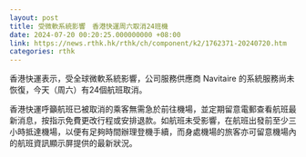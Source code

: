 ```yaml
---
layout: post
title: 受微軟系統影響　香港快運周六取消24班機
date: 2024-07-20 00:20:25.000000000 +08:00
link: https://news.rthk.hk/rthk/ch/component/k2/1762371-20240720.htm
categories: rthk
---
```


香港快運表示，受全球微軟系統影響，公司服務供應商 Navitaire 的系統服務尚未恢復，今天（周六）有24個航班取消。
 
香港快運呼籲航班已被取消的乘客無需急於前往機場，並定期留意電郵查看航班最新消息，按指示免費更改行程或安排退款。如航班未受影響，在航班出發前至少三小時抵達機場，以便有足夠時間辦理登機手續，而身處機場的旅客亦可留意機場內的航班資訊顯示屏提供的最新狀況。
